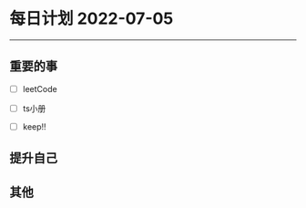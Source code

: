 #  每日计划 2022-07-05
---
## 重要的事
- [ ]  leetCode
- [ ]  ts小册
- [ ]  keep!!



## 提升自己

  



## 其他








